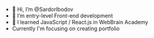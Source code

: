 - 👋 Hi, I’m @SardorIbodov
- 👀 I’m entry-level Front-end development
- 🌱 I learned JavaScript / React.js in WebBrain Academy
- Currently I'm focusing on creating portfolio

<!---
SardorIbodov/SardorIbodov is a ✨ special ✨ repository because its `README.md` (this file) appears on your GitHub profile.
You can click the Preview link to take a look at your changes.
--->
